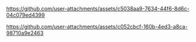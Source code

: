 

https://github.com/user-attachments/assets/c5038aa9-7634-44f6-8d6c-04c079ed4399



https://github.com/user-attachments/assets/c052cbcf-160b-4ed3-a8ca-98710a9e2463

